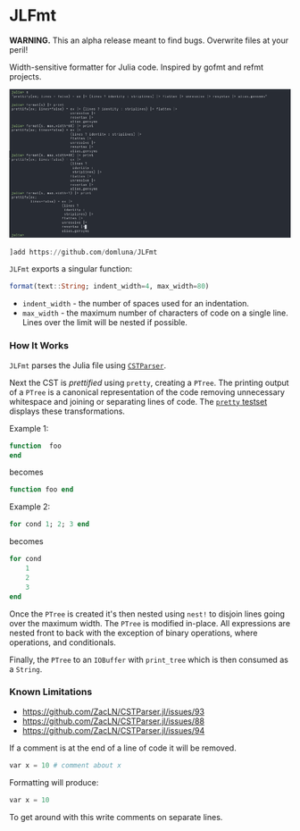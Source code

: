 # JLFmt

**WARNING.** This an alpha release meant to find bugs. Overwrite files at your peril!

Width-sensitive formatter for Julia code. Inspired by gofmt and refmt projects.

![format example](./jlfmt.png)

```julia
]add https://github.com/domluna/JLFmt
```

`JLFmt` exports a singular function:

```julia
format(text::String; indent_width=4, max_width=80)
```

* `indent_width` - the number of spaces used for an indentation.
* `max_width` - the maximum number of characters of code on a single line. Lines over
the limit will be nested if possible.

### How It Works

`JLFmt` parses the Julia file using [`CSTParser`](https://github.com/ZacLN/CSTParser.jl).

Next the CST is _prettified_ using `pretty`, creating a `PTree`. The printing output of a `PTree` is a canonical representation of the code removing unnecessary whitespace and joining or separating lines of code. The [`pretty` testset](./test/runtests.jl) displays these transformations.

Example 1:

```julia
function  foo
end
```

becomes

```julia
function foo end
```

Example 2:

```julia
for cond 1; 2; 3 end
```

becomes

```julia
for cond
    1
    2
    3
end
```

Once the `PTree` is created it's then nested using `nest!` to disjoin lines going over the
maximum width. The `PTree` is modified in-place. All expressions are nested front to back with the exception of binary operations, where operations, and conditionals.

Finally, the `PTree` to an `IOBuffer` with `print_tree` which is then consumed as a `String`.

### Known Limitations

* https://github.com/ZacLN/CSTParser.jl/issues/93
* https://github.com/ZacLN/CSTParser.jl/issues/88
* https://github.com/ZacLN/CSTParser.jl/issues/94

If a comment is at the end of a line of code it will be removed.

```julia
var x = 10 # comment about x
```

Formatting will produce:

```julia
var x = 10
```

To get around with this write comments on separate lines.
